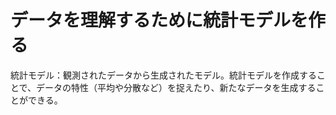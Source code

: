 # データを理解するために統計モデルを作る

統計モデル：観測されたデータから生成されたモデル。統計モデルを作成することで、データの特性（平均や分散など）を捉えたり、新たなデータを生成することができる。

